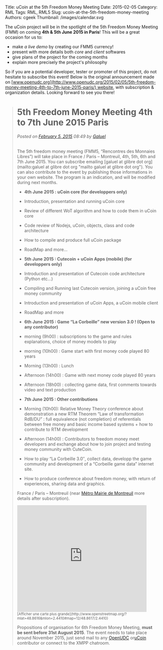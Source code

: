 Title: uCoin at the 5th Freedom Money Meeting
Date: 2015-02-05
Category: RML
Tags: RML, RML5
Slug: ucoin-at-the-5th-freedom-money-meeting
Authors: cgeek
Thumbnail: /images/calendar.svg

The uCoin project will be in the spotlight of the 5th Freedom Money Meeting (FMM) on coming **4th & 5th June 2015 in Paris**! This will be a great occasion for us to:

*   make _a live demo_ by creating our FMM5 currency!
*   present with more details both _core_ and _client_ softwares
*   give plans of the project for the coming months
*   explain more precisely the project's philosophy

So if you are a potential developer, tester or promoter of this project, do not hesitate to subscribe this event! Below is the original announcement made on [www.openudc.org](http://www.openudc.org/2015/02/05/5th-freedom-money-meeting-4th-to-7th-june-2015-paris/) website, with subscription & organization details. Looking forward to see you there!

> # 5th Freedom Money Meeting 4th to 7th June 2015 Paris
> ###### *Posted on [February 5, 2015](http://www.openudc.org/2015/02/05/5th-freedom-money-meeting-4th-to-7th-june-2015-paris/) 08:49 by [Galuel](http://www.openudc.org/author/galuel/ "View all posts by Galuel")*
> 
> The 5th freedom money meeting (FMM5, “Rencontres des Monnaies Libres”) will take place in France / Paris – Montreuil, 4th, 5th, 6th and 7th June 2015\. You can subscribe emailing [galuel at glibre dot org](mailto:galuel at glibre dot org "mailto galuel at glibre dot org"). You can also contribute to the event by publishing those informations in your own website. The program is an indication, and will be modified during next months.
> 
> *   **4th June 2015 : uCoin core (for developpers only)**
> *   Introduction, presentation and running uCoin core
> *   Review of different WoT algorithm and how to code them in uCoin core
> *   Code review of Nodejs, uCoin, objects, class and code architecture
> *   How to compile and produce full uCoin package
> *   RoadMap and more…
> 
> *   **5th June 2015 : Cutecoin + uCoin Apps (mobile) (for developpers only)**
> *   Introduction and presentation of Cutecoin code architecture (Python etc…)
> *   Compiling and Running last Cutecoin version, joining a uCoin free money community
> *   Introduction and presentation of uCoin Apps, a uCoin mobile client
> *   RoadMap and more
> 
> *   **6th June 2015 : Game “La Corbeille” new version 3.0 ! (Open to any contributor)**
> *   morning (9h00) : subscriptions to the game and rules explanations, choice of money models to play
> *   morning (10h00) : Game start with first money code played 80 years
> *   Morning (13h00) : Lunch
> *   Afternoon (14h00) : Game with next money code played 80 years
> *   Afternoon (18h00) : collecting game data, first comments towards video and text production
> 
> *   **7th June 2015 : Other contributions**
> *   Morning (10h00): Relative Money Theory conference about demonstration a new RTM Theorem “Law of transformation RdB/DU” : full equivalence (not completion) of referentials between free money and basic income based systems + how to contribute to RTM development
> *   Afternoon (14h00) : Contributors to freedom money meet developers and exchange about how to join project and testing money community with CuteCoin.
> *   How to play “La Corbeille 3.0″, collect data, developp the game community and development of a “Corbeille game data” internet site.
> *   How to produce conference about freedom money, with return of experiences, sharing data and graphics.
> 
> France / Paris – Montreuil (near [Métro Mairie de Montreuil](http://www.openstreetmap.org/node/255161399#map=12/48.8761/2.3035 "Mairie de Montreuil on OpenStreet Map") more details after subscription).
> 
> <iframe src="http://www.openstreetmap.org/export/embed.html?bbox=2.2539138793945312%2C48.76592046318992%2C2.6281356811523438%2C48.957228082603905&amp;layer=mapnik&amp;marker=48.8615527456014%2C2.4410247802734375" width="425" height="350" frameborder="0" marginwidth="0" marginheight="0" scrolling="no"></iframe>
> <small>[Afficher une carte plus grande](http://www.openstreetmap.org/?mlat=48.8616&mlon=2.4410#map=12/48.8617/2.4410)</small>
> 
> 
> Propositions of organisation for 6th Freedom Money Meeting, **must be sent before 31st August 2015**. The event needs to take place around November 2015, just send mail to any [OpenUDC](http://www.openudc.org/ "OpenUDC") or[uCoin](http://www.ucoin.io/ "uCoin") contributor or connect to the XMPP chatroom.

